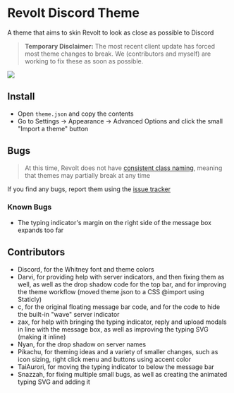 # Revolt Discord Theme
A theme that aims to skin Revolt to look as close as possible to Discord

> **Temporary Disclaimer:** The most recent client update has forced most theme changes to break. We (contributors and myself) are working to fix these as soon as possible.

<img src="https://i.imgur.com/gX1IniB.png" />

## Install
- Open `theme.json` and copy the contents
- Go to Settings -> Appearance -> Advanced Options and click the small "Import a theme" button

## Bugs
> At this time, Revolt does not have [consistent class naming](https://github.com/revoltchat/revite/issues/149), meaning that themes may partially break at any time

If you find any bugs, report them using the [issue tracker](https://github.com/ThatTonybo/Revolt-Discord-Theme/issues)

### Known Bugs
- The typing indicator's margin on the right side of the message box expands too far 

## Contributors
- Discord, for the Whitney font and theme colors
- Darvi, for providing help with server indicators, and then fixing them as well, as well as the drop shadow code for the top bar, and for improving the theme workflow (moved theme.json to a CSS @import using Staticly)
- c, for the original floating message bar code, and for the code to hide the built-in "wave" server indicator
- zax, for help with bringing the typing indicator, reply and upload modals in line with the message box, as well as improving the typing SVG (making it inline)
- Nyan, for the drop shadow on server names
- Pikachu, for theming ideas and a variety of smaller changes, such as icon sizing, right click menu and buttons using accent color
- TaiAurori, for moving the typing indicator to below the message bar
- Snazzah, for fixing multiple small bugs, as well as creating the animated typing SVG and adding it
